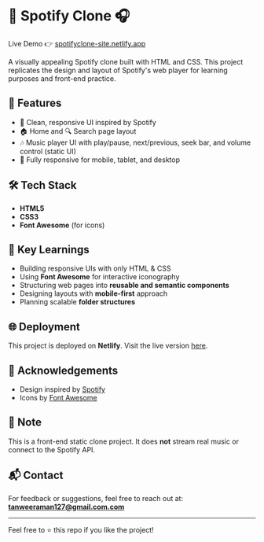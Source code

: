 # 🎵 Spotify Clone 🎧

Live Demo 👉 [spotifyclone-site.netlify.app](https://spotifyclone-site.netlify.app/)

A visually appealing Spotify clone built with HTML and CSS. This project replicates the design and layout of Spotify's web player for learning purposes and front-end practice.

## 🚀 Features

- 🎨 Clean, responsive UI inspired by Spotify
- 🏠 Home and 🔍 Search page layout
- 🎶 Music player UI with play/pause, next/previous, seek bar, and volume control (static UI)
- 📱 Fully responsive for mobile, tablet, and desktop

## 🛠️ Tech Stack

- **HTML5**
- **CSS3**
- **Font Awesome** (for icons)

## 🧠 Key Learnings

- Building responsive UIs with only HTML & CSS  
- Using **Font Awesome** for interactive iconography  
- Structuring web pages into **reusable and semantic components**  
- Designing layouts with **mobile-first** approach  
- Planning scalable **folder structures**


## 🌐 Deployment

This project is deployed on **Netlify**. Visit the live version [here](https://spotifyclone-site.netlify.app/).

## 🙌 Acknowledgements

- Design inspired by [Spotify](https://spotify.com/)
- Icons by [Font Awesome](https://fontawesome.com/)

## 📌 Note

This is a front-end static clone project. It does **not** stream real music or connect to the Spotify API.

## 📬 Contact

For feedback or suggestions, feel free to reach out at: **tanweeraman127@gmail.com.com**

---

Feel free to ⭐️ this repo if you like the project!

